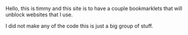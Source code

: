 Hello, this is timmy and this site is to have a couple bookmarklets that will unblock websites that I use.

I did not make any of the code this is just a big group of stuff.
